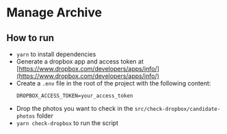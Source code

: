 # Manage Archive

## How to run

- `yarn` to install dependencies
- Generate a dropbox app and access token at [https://www.dropbox.com/developers/apps/info/](https://www.dropbox.com/developers/apps/info/)
- Create a `.env` file in the root of the project with the following content:
  ```
  DROPBOX_ACCESS_TOKEN=your_access_token
  ```
- Drop the photos you want to check in the `src/check-dropbox/candidate-photos` folder
- `yarn check-dropbox` to run the script
